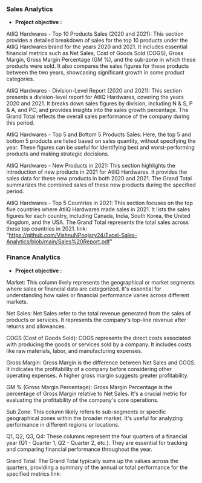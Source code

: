 
### Sales Analytics
- **Project objective :**
  
 AtliQ Hardwares - Top 10 Products Sales (2020 and 2021):
This section provides a detailed breakdown of sales for the top 10 products under the AtliQ Hardwares brand for the years 2020 and 2021. It includes essential financial metrics such as Net Sales, Cost of Goods Sold (COGS), Gross Margin, Gross Margin Percentage (GM %), and the sub-zone in which these products were sold. It also compares the sales figures for these products between the two years, showcasing significant growth in some product categories.

AtliQ Hardwares - Division-Level Report (2020 and 2021):
This section presents a division-level report for AtliQ Hardwares, covering the years 2020 and 2021. It breaks down sales figures by division, including N & S, P & A, and PC, and provides insights into the sales growth percentage. The Grand Total reflects the overall sales performance of the company during this period.

AtliQ Hardwares - Top 5 and Bottom 5 Products Sales:
Here, the top 5 and bottom 5 products are listed based on sales quantity, without specifying the year. These figures can be useful for identifying best and worst-performing products and making strategic decisions.

AtliQ Hardwares - New Products in 2021:
This section highlights the introduction of new products in 2021 for AtliQ Hardwares. It provides the sales data for these new products in both 2020 and 2021. The Grand Total summarizes the combined sales of these new products during the specified period.

AtliQ Hardwares - Top 5 Countries in 2021:
This section focuses on the top five countries where AtliQ Hardwares made sales in 2021. It lists the sales figures for each country, including Canada, India, South Korea, the United Kingdom, and the USA. The Grand Total represents the total sales across these top countries in 2021.
link: "https://github.com/VishnuNPoojary24/Excel-Sales-Analytics/blob/main/Sales%20Report.pdf"

### Finance Analytics
- **Project objective :**
  
Market:
This column likely represents the geographical or market segments where sales or financial data are categorized. It's essential for understanding how sales or financial performance varies across different markets.

Net Sales:
Net Sales refer to the total revenue generated from the sales of products or services. It represents the company's top-line revenue after returns and allowances.

COGS (Cost of Goods Sold):
COGS represents the direct costs associated with producing the goods or services sold by a company. It includes costs like raw materials, labor, and manufacturing expenses.

Gross Margin:
Gross Margin is the difference between Net Sales and COGS. It indicates the profitability of a company before considering other operating expenses. A higher gross margin suggests greater profitability.

GM % (Gross Margin Percentage):
Gross Margin Percentage is the percentage of Gross Margin relative to Net Sales. It's a crucial metric for evaluating the profitability of the company's core operations.

Sub Zone:
This column likely refers to sub-segments or specific geographical zones within the broader market. It's useful for analyzing performance in different regions or locations.

Q1, Q2, Q3, Q4:
These columns represent the four quarters of a financial year (Q1 - Quarter 1, Q2 - Quarter 2, etc.). They are essential for tracking and comparing financial performance throughout the year.

Grand Total:
The Grand Total typically sums up the values across the quarters, providing a summary of the annual or total performance for the specified metrics
link:
